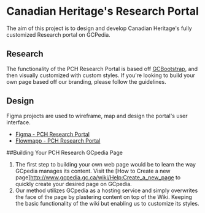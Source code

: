 # Canadian Heritage's Research Portal
The aim of this project is to design and develop Canadian Heritage's fully customized Research portal on GCPedia. 

## Research
The functionality of the PCH Research Portal is based off [GCBootstrap](http://www.gcpedia.gc.ca/wiki/GCbootstrap/start-eng), and then visually customized with custom styles. If you're looking to build your own page based off our branding, please follow the guidelines.

## Design
Figma projects are used to wireframe, map and design the portal's user interface.
* [Figma - PCH Research Portal](https://www.figma.com/file/Ze37qIheG22tcuh4hAjSYXpS/PCH-GCpedia?node-id=0%3A1)
* [Flowmapp - PCH Research Portal](https://app.flowmapp.com/share/652e42c53627952a8ce146dd0cc8ac92/sitemap/)

##Building Your PCH Research GCpedia Page
1. The first step to building your own web page would be to learn the way GCpedia manages its content. Visit the [How to Create a new page]http://www.gcpedia.gc.ca/wiki/Help:Create_a_new_page to quickly create your desired page on GCpedia.
2. Our method utilizes GCpedia as a hosting service and simply overwrites the face of the page by plastering content on top of the Wiki. Keeping the basic functionality of the wiki but enabling us to customize its styles.
